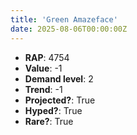 ```yaml
---
title: 'Green Amazeface'
date: 2025-08-06T00:00:00Z
---
```

- **RAP**: 4754
- **Value**: -1
- **Demand level**: 2
- **Trend**: -1
- **Projected?**: True
- **Hyped?**: True
- **Rare?**: True

